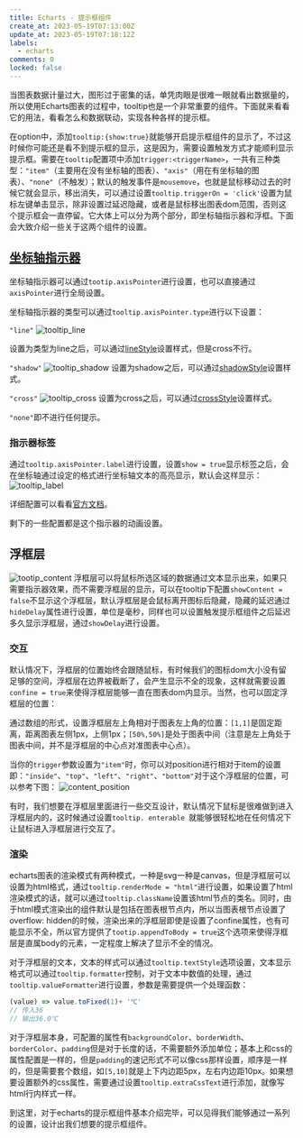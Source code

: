 ```yaml
---
title: Echarts - 提示框组件
create_at: 2023-05-19T07:13:00Z
update_at: 2023-05-19T07:18:12Z
labels: 
  - echarts
comments: 0
locked: false
---
```


当图表数据计量过大，图形过于密集的话，单凭肉眼是很难一眼就看出数据量的，所以使用Echarts图表的过程中，tooltip也是一个非常重要的组件。下面就来看看它的用法，看看怎么和数据联动，实现各种各样的提示框。

在option中，添加`tooltip:{show:true}`就能够开启提示框组件的显示了，不过这时候你可能还是看不到提示框的显示，这是因为，需要设置触发方式才能顺利显示提示框。需要在`tooltip`配置项中添加`trigger:<triggerName>`，一共有三种类型：`"item"`（主要用在没有坐标轴的图表）、`"axis"`（用在有坐标轴的图表）、`"none"`（不触发）；默认的触发事件是`mousemove`，也就是鼠标移动过去的时候它就会显示，移出消失，可以通过设置`tooltip.triggerOn = 'click'`设置为鼠标左键单击显示，除非设置过延迟隐藏，或者是鼠标移出图表dom范围，否则这个提示框会一直停留。它大体上可以分为两个部分，即坐标轴指示器和浮框。下面会大致介绍一些关于这两个组件的设置。


## [坐标轴指示器](https://echarts.apache.org/zh/option.html#tooltip.axisPointer)

坐标轴指示器可以通过`tootip.axisPointer`进行设置，也可以直接通过`axisPointer`进行全局设置。

坐标轴指示器的类型可以通过`tooltip.axisPointer.type`进行以下设置：

`"line"`
![tooltip_line](https://github.com/ttdly/ttdly.github.io/assets/108915955/c46ac5ec-bab5-4ff7-82ea-491f65dc84b3)

设置为类型为line之后，可以通过[lineStyle](https://echarts.apache.org/zh/option.html#tooltip.axisPointer.lineStyle)设置样式，但是cross不行。

`"shadow"`
![tooltip_shadow](https://github.com/ttdly/ttdly.github.io/assets/108915955/54893176-3ec3-4f39-8a6d-af7715c9606d)
设置为shadow之后，可以通过[shadowStyle](https://echarts.apache.org/zh/option.html#tooltip.axisPointer.shadowStyle)设置样式。

`"cross"`
![tooltip_cross](https://github.com/ttdly/ttdly.github.io/assets/108915955/3139dd98-c7fd-4a75-89d6-ab5936d4ed87)
设置为cross之后，可以通过[crossStyle](https://echarts.apache.org/zh/option.html#tooltip.axisPointer.crossStyle)设置样式。

`"none"`即不进行任何提示。

### 指示器标签

通过`tooltip.axisPointer.label`进行设置，设置`show = true`显示标签之后，会在坐标轴通过设定的格式进行坐标轴文本的高亮显示，默认会这样显示：
![tooltip_label](https://github.com/ttdly/ttdly.github.io/assets/108915955/9bc56750-00dc-438b-b6fd-1155b4b7e190)

详细配置可以看看[官方文档](https://echarts.apache.org/zh/option.html#tooltip.axisPointer.label)。

剩下的一些配置都是这个指示器的动画设置。


## 浮框层
![tootip_content](https://github.com/ttdly/ttdly.github.io/assets/108915955/83284017-4ea2-415e-b8c7-6ddf524d5ea9)
浮框层可以将鼠标所选区域的数据通过文本显示出来，如果只需要指示器效果，而不需要浮框层的显示，可以在tooltip下配置`showContent = false`不显示这个浮框层，默认浮框层是会鼠标离开图标后隐藏，隐藏的延迟通过`hideDelay`属性进行设置，单位是毫秒，同样也可以设置触发提示框组件之后延迟多久显示浮框层，通过`showDelay`进行设置。

### 交互

默认情况下，浮框层的位置始终会跟随鼠标，有时候我们的图标dom大小没有留足够的空间，浮框层在边界被截断了，会产生显示不全的现象，这样就需要设置`confine = true`来使得浮框层能够一直在图表dom内显示。当然，也可以固定浮框层的位置：

通过数组的形式，设置浮框层左上角相对于图表左上角的位置：`[1,1]`是固定距离，距离图表左侧1px，上侧1px；`[50%,50%]`是处于图表中间（注意是左上角处于图表中间，并不是浮框层的中心点对准图表中心点）。

当你的`trigger`参数设置为`"item"`时，你可以对position进行相对于item的设置即：`"inside"`、`"top"`、`"left"`、`"right"`、`"bottom"`对于这个浮框层的位置，可以参考下图：
![content_position](https://github.com/ttdly/ttdly.github.io/assets/108915955/5c702145-616d-40f4-99f9-98427007f566)

有时，我们想要在浮框层里面进行一些交互设计，默认情况下鼠标是很难做到进入浮框层内的，这时候通过设置`tooltip. enterable ​`就能够很轻松地在任何情况下让鼠标进入浮框层进行交互了。

### 渲染

echarts图表的渲染模式有两种模式，一种是svg一种是canvas，但是浮框层可以设置为html格式，通过`tooltip.renderMode = "html"`进行设置，如果设置了html渲染模式的话，就可以通过`tooltip.className`设置该html节点的类名。同时，由于html模式渲染出的组件默认是包括在图表根节点内，所以当图表根节点设置了overflow: hidden的时候，渲染出来的浮框层即使是设置了confine属性，也有可能显示不全，所以官方提供了`tootip.appendToBody = true`这个选项来使得浮框层是直属body的元素，一定程度上解决了显示不全的情况。

对于浮框层的文本，文本的样式可以通过`tooltip.textStyle`选项设置，文本显示格式可以通过`tooltip.formatter`控制，对于文本中数值的处理，通过`tooltip.valueFormatter`进行设置，参数是需要提供一个处理函数：

```javascript
(value) => value.toFixed(1)+ '℃'
// 传入36
// 输出36.0℃
```

对于浮框层本身，可配置的属性有`backgroundColor`、`borderWidth`、`borderColor`、`padding`但是对于长度的话，不需要额外添加单位；基本上和css的属性配置是一样的，但是`padding`的速记形式不可以像css那样设置，顺序是一样的，但是需要套个数组，如`[5,10]`就是上下内边距5px，左右内边距10px。如果想要设置额外的css属性，需要通过设置`tooltip.extraCssText`进行添加，就像写html行内样式一样。

到这里，对于echarts的提示框组件基本介绍完毕，可以见得我们能够通过一系列的设置，设计出我们想要的提示框组件。